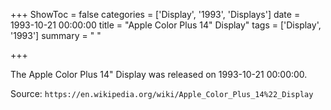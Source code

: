 +++
ShowToc = false
categories = ['Display', '1993', 'Displays']
date = 1993-10-21 00:00:00
title = "Apple Color Plus 14\" Display"
tags = ['Display', '1993']
summary = " "

+++

The Apple Color Plus 14" Display was released on 1993-10-21 00:00:00.

Source: `https://en.wikipedia.org/wiki/Apple_Color_Plus_14%22_Display`
